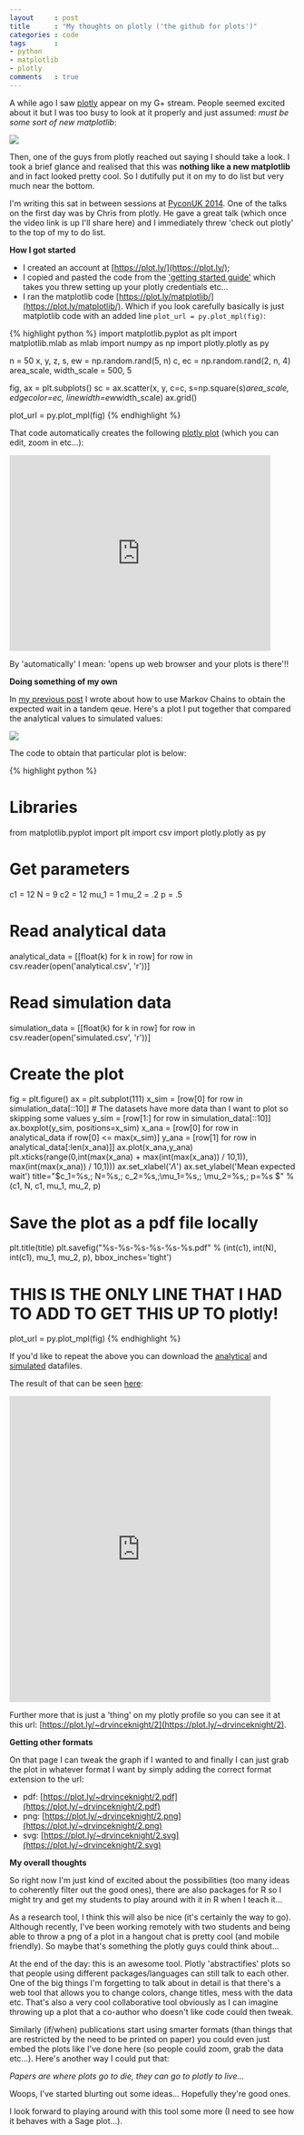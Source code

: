 ```yaml
---
layout     : post
title      : "My thoughts on plotly ('the github for plots')"
categories : code
tags       :
- python
- matplotlib
- plotly
comments   : true
---
```


A while ago I saw [plotly](https://plot.ly/) appear on my G+ stream.
People seemed excited about it but I was too busy to look at it properly and just assumed: _must be some sort of new matplotlib_:

![](http://i0.kym-cdn.com/photos/images/newsfeed/000/284/529/e65.gif)

Then, one of the guys from plotly reached out saying I should take a look.
I took a brief glance and realised that this was **nothing like a new matplotlib** and in fact looked pretty cool.
So I dutifully put it on my to do list but very much near the bottom.

I'm writing this sat in between sessions at [PyconUK 2014](http://pyconuk.org/).
One of the talks on the first day was by Chris from plotly.
He gave a great talk (which once the video link is up I'll share here) and I immediately threw 'check out plotly' to the top of my to do list.

**How I got started**

- I created an account at [https://plot.ly/](https://plot.ly/);
- I copied and pasted the code from the ['getting started guide'](https://plot.ly/python/getting-started/) which takes you threw setting up your plotly credentials etc...
- I ran the matplotlib code [https://plot.ly/matplotlib/](https://plot.ly/matplotlib/). Which if you look carefully basically is just matplotlib code with an added line `plot_url = py.plot_mpl(fig)`:

{% highlight python %}
import matplotlib.pyplot as plt
import matplotlib.mlab as mlab
import numpy as np
import plotly.plotly as py

n = 50
x, y, z, s, ew = np.random.rand(5, n)
c, ec = np.random.rand(2, n, 4)
area_scale, width_scale = 500, 5

fig, ax = plt.subplots()
sc = ax.scatter(x, y, c=c,
                s=np.square(s)*area_scale,
                edgecolor=ec,
                linewidth=ew*width_scale)
ax.grid()

plot_url = py.plot_mpl(fig)
{% endhighlight %}

That code automatically creates the following [plotly plot](https://plot.ly/~drvinceknight/1) (which you can edit, zoom in etc...):

<iframe width="460" height="345" frameborder="0" seamless="seamless" scrolling="no" src="https://plot.ly/~drvinceknight/1.embed?width=460&height=345"></iframe>

By 'automatically' I mean: 'opens up web browser and your plots is there'!!

**Doing something of my own**

In [my previous post]({{site.baseurl}}/code/2014/09/19/the-expected-waiting-time-in-a-tandem-queue-with-blocking-using-sage/) I wrote about how to use Markov Chains to obtain the expected wait in a tandem qeue.
Here's a plot I put together that compared the analytical values to simulated values:

![]({{site.baseurl}}/assets/images/expected_wait.png)

The code to obtain that particular plot is below:


{% highlight python %}
# Libraries
from matplotlib.pyplot import plt
import csv
import plotly.plotly as py

# Get parameters

c1   = 12
N    = 9
c2   = 12
mu_1 = 1
mu_2 = .2
p    = .5

# Read analytical data
analytical_data = [[float(k) for k in row] for row in csv.reader(open('analytical.csv', 'r'))]

# Read simulation data
simulation_data = [[float(k) for k in row] for row in csv.reader(open('simulated.csv', 'r'))]

# Create the plot

fig = plt.figure()
ax = plt.subplot(111)
x_sim = [row[0] for row in simulation_data[::10]]  # The datasets have more data than I want to plot so skipping some values
y_sim = [row[1:] for row in simulation_data[::10]]
ax.boxplot(y_sim, positions=x_sim)
x_ana = [row[0] for row in analytical_data if row[0] <= max(x_sim)]
y_ana = [row[1] for row in analytical_data[:len(x_ana)]]
ax.plot(x_ana,y_ana)
plt.xticks(range(0,int(max(x_ana) + max(int(max(x_ana)) / 10,1)), max(int(max(x_ana)) / 10,1)))
ax.set_xlabel('$\Lambda$')
ax.set_ylabel('Mean expected wait')
title="$c_1=%s,\; N=%s,\; c_2=%s,\;\mu_1=%s,\; \mu_2=%s,\; p=%s $" % (c1, N, c1, mu_1, mu_2, p)

# Save the plot as a pdf file locally
plt.title(title)
plt.savefig("%s-%s-%s-%s-%s-%s.pdf" % (int(c1), int(N), int(c1), mu_1, mu_2, p), bbox_inches='tight')

# THIS IS THE ONLY LINE THAT I HAD TO ADD TO GET THIS UP TO plotly!
plot_url = py.plot_mpl(fig)
{% endhighlight %}

If you'd like to repeat the above you can download the [analytical]({{site.baseurl}}/assets/data/analytical.csv) and [simulated]({{site.baseurl}}/assets/data/simulated.csv) datafiles.

The result of that can be seen [here](https://plot.ly/~drvinceknight/2):

<iframe width="460" height="539" frameborder="0" seamless="seamless" scrolling="no" src="https://plot.ly/~drvinceknight/2.embed?width=460&height=539"></iframe>

Further more that is just a 'thing' on my plotly profile so you can see it at this url: [https://plot.ly/~drvinceknight/2](https://plot.ly/~drvinceknight/2).

**Getting other formats**

On that page I can tweak the graph if I wanted to and finally I can just grab the plot in whatever format I want by simply adding the correct format extension to the url:

- pdf: [https://plot.ly/~drvinceknight/2.pdf](https://plot.ly/~drvinceknight/2.pdf)
- png: [https://plot.ly/~drvinceknight/2.png](https://plot.ly/~drvinceknight/2.png)
- svg: [https://plot.ly/~drvinceknight/2.svg](https://plot.ly/~drvinceknight/2.svg)

**My overall thoughts**

So right now I'm just kind of excited about the possibilities (too many ideas to coherently filter out the good ones), there are also packages for R so I might try and get my students to play around with it in R when I teach it...

As a research tool, I think this will also be nice (it's certainly the way to go).
Although recently, I've been working remotely with two students and being able to throw a png of a plot in a hangout chat is pretty cool (and mobile friendly).
So maybe that's something the plotly guys could think about...

At the end of the day: this is an awesome tool. Plotly 'abstractifies' plots so that people using different packages/languages can still talk to each other.
One of the big things I'm forgetting to talk about in detail is that there's a web tool that allows you to change colors, change titles, mess with the data etc.
That's also a very cool collaborative tool obviously as I can imagine throwing up a plot that a co-author who doesn't like code could then tweak.

Similarly (if/when) publications start using smarter formats (than things that are restricted by the need to be printed on paper) you could even just embed the plots like I've done here (so people could zoom, grab the data etc...).
Here's another way I could put that:

_Papers are where plots go to die, they can go to plotly to live..._

Woops, I've started blurting out some ideas... Hopefully they're good ones.

I look forward to playing around with this tool some more (I need to see how it behaves with a Sage plot...).
